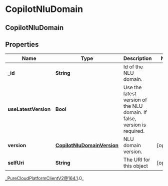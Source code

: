 # CopilotNluDomain

## CopilotNluDomain

## Properties

|Name | Type | Description | Notes|
|------------ | ------------- | ------------- | -------------|
| **_id** | **String** | Id of the NLU domain. | |
| **useLatestVersion** | **Bool** | Use the latest version of the NLU domain. If false, version is required. | |
| **version** | [**CopilotNluDomainVersion**](CopilotNluDomainVersion) | NLU domain version. | [optional] |
| **selfUri** | **String** | The URI for this object | [optional] |



_PureCloudPlatformClientV2@164.1.0_
